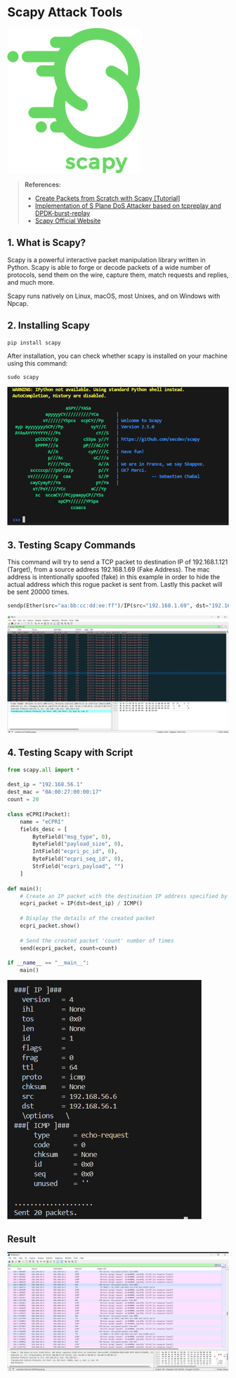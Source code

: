 # Scapy Attack Tools

![Scapy_logo](/assets/scapy/Scapy_logo.png)


> **References:**
> - [Create Packets from Scratch with Scapy [Tutorial]](https://www.youtube.com/watch?v=yD8qrP8sCDs)
> - [Implementation of S Plane DoS Attacker based on tcpreplay and DPDK-burst-replay](https://hackmd.io/@rico-hung/HJESocHl2?type=view)
> - [Scapy Official Website](https://scapy.net/)

## 1. What is Scapy?
Scapy is a powerful interactive packet manipulation library written in Python. Scapy is able to forge or decode packets of a wide number of protocols, send them on the wire, capture them, match requests and replies, and much more.

Scapy runs natively on Linux, macOS, most Unixes, and on Windows with Npcap.

## 2. Installing Scapy
```python
pip install scapy
```
After installation, you can check whether scapy is installed on your machine using this command:
```python
sudo scapy
```
![Screenshot 2024-07-09 105801](/assets/scapy/Screenshot%202024-07-09%20105801.png)

## 3. Testing Scapy Commands
This command will try to send a TCP packet to destination IP of 192.168.1.121 (Target), from a source address 192.168.1.69 (Fake Address). The mac address is intentionally spoofed (fake) in this example in order to hide the actual address which this rogue packet is sent from. Lastly this packet will be sent 20000 times.
```python
sendp(Ether(src="aa:bb:cc:dd:ee:ff")/IP(src="192.168.1.69", dst="192.168.1.121")/TCP(sport=443,dport=22), count=20000)
```
![scapy_test_1](/assets/scapy/scapy_test_1.jpg)

## 4. Testing Scapy with Script
```python
from scapy.all import *

dest_ip = "192.168.56.1"
dest_mac = "0A:00:27:00:00:17"
count = 20

class eCPRI(Packet):
    name = "eCPRI"
    fields_desc = [
        ByteField("msg_type", 0),
        ByteField("payload_size", 0),
        IntField("ecpri_pc_id", 0),
        ByteField("ecpri_seq_id", 0),
        StrField("ecpri_payload", "")
    ]

def main():
    # Create an IP packet with the destination IP address specified by dest_ip
    ecpri_packet = IP(dst=dest_ip) / ICMP()

    # Display the details of the created packet
    ecpri_packet.show()

    # Send the created packet 'count' number of times
    send(ecpri_packet, count=count)

if __name__ == "__main__":
    main()
```
![Screenshot 2024-07-09 110959](/assets/scapy/Screenshot%202024-07-09%20110959.png)

## Result
![wireshark_script](/assets/scapy/wireshark_script.png)
